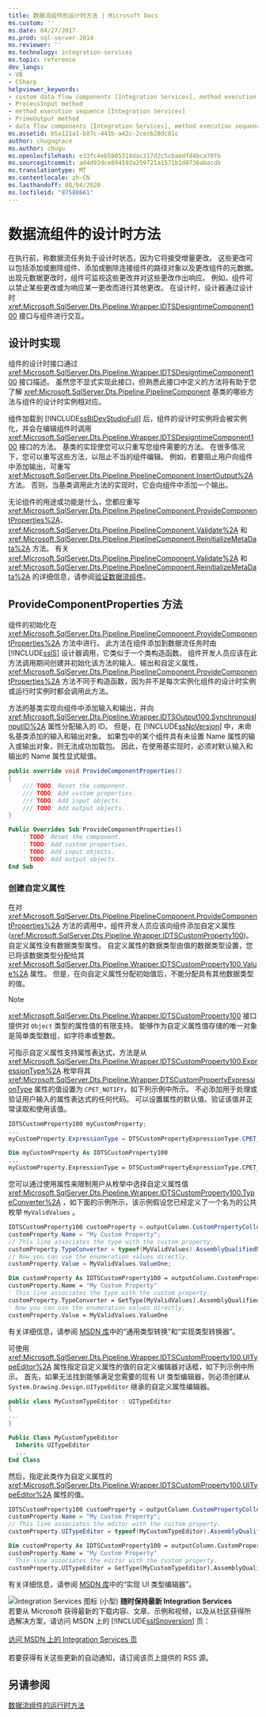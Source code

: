 ```yaml
---
title: 数据流组件的设计时方法 | Microsoft Docs
ms.custom: ''
ms.date: 04/27/2017
ms.prod: sql-server-2014
ms.reviewer: ''
ms.technology: integration-services
ms.topic: reference
dev_langs:
- VB
- CSharp
helpviewer_keywords:
- custom data flow components [Integration Services], method execution sequence
- ProcessInput method
- method execution sequence [Integration Services]
- PrimeOutput method
- data flow components [Integration Services], method execution sequence
ms.assetid: b5a121a1-b87c-441b-a42c-2cec628dc81c
author: chugugrace
ms.author: chugu
ms.openlocfilehash: e33fc4eb5805318dac217d2c5cbaedfd4bca70fb
ms.sourcegitcommit: ad4d92dce894592a259721a1571b1d8736abacdb
ms.translationtype: MT
ms.contentlocale: zh-CN
ms.lasthandoff: 08/04/2020
ms.locfileid: "87588661"
---
```

# <a name="design-time-methods-of-a-data-flow-component"></a>数据流组件的设计时方法
  在执行前，称数据流任务处于设计时状态，因为它将接受增量更改。 这些更改可以包括添加或删除组件、添加或删除连接组件的路径对象以及更改组件的元数据。 出现元数据更改时，组件可监视这些更改并对这些更改作出响应。 例如，组件可以禁止某些更改或为响应某一更改而进行其他更改。 在设计时，设计器通过设计时 <xref:Microsoft.SqlServer.Dts.Pipeline.Wrapper.IDTSDesigntimeComponent100> 接口与组件进行交互。

## <a name="design-time-implementation"></a>设计时实现
 组件的设计时接口通过 <xref:Microsoft.SqlServer.Dts.Pipeline.Wrapper.IDTSDesigntimeComponent100> 接口描述。 虽然您不显式实现此接口，但熟悉此接口中定义的方法将有助于您了解 <xref:Microsoft.SqlServer.Dts.Pipeline.PipelineComponent> 基类的哪些方法与组件的设计时实例相对应。

 组件加载到 [!INCLUDE[ssBIDevStudioFull](../../../includes/ssbidevstudiofull-md.md)] 后，组件的设计时实例将会被实例化，并会在编辑组件时调用 <xref:Microsoft.SqlServer.Dts.Pipeline.Wrapper.IDTSDesigntimeComponent100> 接口的方法。 基类的实现使您可以只重写您组件需要的方法。 在很多情况下，您可以重写这些方法，以阻止不当的组件编辑。 例如，若要阻止用户向组件中添加输出，可重写 <xref:Microsoft.SqlServer.Dts.Pipeline.PipelineComponent.InsertOutput%2A> 方法。 否则，当基类调用此方法的实现时，它会向组件中添加一个输出。

 无论组件的用途或功能是什么，您都应重写 <xref:Microsoft.SqlServer.Dts.Pipeline.PipelineComponent.ProvideComponentProperties%2A>、<xref:Microsoft.SqlServer.Dts.Pipeline.PipelineComponent.Validate%2A> 和 <xref:Microsoft.SqlServer.Dts.Pipeline.PipelineComponent.ReinitializeMetaData%2A> 方法。 有关 <xref:Microsoft.SqlServer.Dts.Pipeline.PipelineComponent.Validate%2A> 和 <xref:Microsoft.SqlServer.Dts.Pipeline.PipelineComponent.ReinitializeMetaData%2A> 的详细信息，请参阅[验证数据流组件](validating-a-data-flow-component.md)。

## <a name="providecomponentproperties-method"></a>ProvideComponentProperties 方法
 组件的初始化在 <xref:Microsoft.SqlServer.Dts.Pipeline.PipelineComponent.ProvideComponentProperties%2A> 方法中进行。 此方法在组件添加到数据流任务时由 [!INCLUDE[ssIS](../../../includes/ssis-md.md)] 设计器调用，它类似于一个类构造函数。 组件开发人员应该在此方法调用期间创建并初始化该方法的输入、输出和自定义属性。 <xref:Microsoft.SqlServer.Dts.Pipeline.PipelineComponent.ProvideComponentProperties%2A> 方法不同于构造函数，因为并不是每次实例化组件的设计时实例或运行时实例时都会调用此方法。

 方法的基类实现向组件中添加输入和输出，并向 <xref:Microsoft.SqlServer.Dts.Pipeline.Wrapper.IDTSOutput100.SynchronousInputID%2A> 属性分配输入的 ID。 但是，在 [!INCLUDE[ssNoVersion](../../../includes/ssnoversion-md.md)] 中，未命名基类添加的输入和输出对象。 如果包中的某个组件具有未设置 Name 属性的输入或输出对象，则无法成功加载包。 因此，在使用基实现时，必须对默认输入和输出的 Name 属性显式赋值。

```csharp
public override void ProvideComponentProperties()
{
    /// TODO: Reset the component.
    /// TODO: Add custom properties.
    /// TODO: Add input objects.
    /// TODO: Add output objects.
}
```

```vb
Public Overrides Sub ProvideComponentProperties()
    ' TODO: Reset the component.
    ' TODO: Add custom properties.
    ' TODO: Add input objects.
    ' TODO: Add output objects.
End Sub
```

### <a name="creating-custom-properties"></a>创建自定义属性
 在对 <xref:Microsoft.SqlServer.Dts.Pipeline.PipelineComponent.ProvideComponentProperties%2A> 方法的调用中，组件开发人员应该向组件添加自定义属性 (<xref:Microsoft.SqlServer.Dts.Pipeline.Wrapper.IDTSCustomProperty100>)。 自定义属性没有数据类型属性。 自定义属性的数据类型由值的数据类型设置，您已将该数据类型分配给其 <xref:Microsoft.SqlServer.Dts.Pipeline.Wrapper.IDTSCustomProperty100.Value%2A> 属性。 但是，在向自定义属性分配初始值后，不能分配具有其他数据类型的值。

> [!NOTE]
>  <xref:Microsoft.SqlServer.Dts.Pipeline.Wrapper.IDTSCustomProperty100> 接口提供对 `Object` 类型的属性值的有限支持。 能够作为自定义属性值存储的唯一对象是简单类型数组，如字符串或整数。

 可指示自定义属性支持属性表达式，方法是从 <xref:Microsoft.SqlServer.Dts.Pipeline.Wrapper.IDTSCustomProperty100.ExpressionType%2A> 枚举将其 <xref:Microsoft.SqlServer.Dts.Pipeline.Wrapper.DTSCustomPropertyExpressionType> 属性的值设置为 `CPET_NOTIFY`，如下列示例中所示。 不必添加用于处理或验证用户输入的属性表达式的任何代码。 可以设置属性的默认值、验证该值并正常读取和使用该值。

```csharp
IDTSCustomProperty100 myCustomProperty;
...
myCustomProperty.ExpressionType = DTSCustomPropertyExpressionType.CPET_NOTIFY;
```

```vb
Dim myCustomProperty As IDTSCustomProperty100
...
myCustomProperty.ExpressionType = DTSCustomPropertyExpressionType.CPET_NOTIFY
```

 您可以通过使用属性来限制用户从枚举中选择自定义属性值 <xref:Microsoft.SqlServer.Dts.Pipeline.Wrapper.IDTSCustomProperty100.TypeConverter%2A> ，如下面的示例所示，该示例假设您已经定义了一个名为的公共枚举 `MyValidValues` 。

```csharp
IDTSCustomProperty100 customProperty = outputColumn.CustomPropertyCollection.New();
customProperty.Name = "My Custom Property";
// This line associates the type with the custom property.
customProperty.TypeConverter = typeof(MyValidValues).AssemblyQualifiedName;
// Now you can use the enumeration values directly.
customProperty.Value = MyValidValues.ValueOne;  
```

```vb
Dim customProperty As IDTSCustomProperty100 = outputColumn.CustomPropertyCollection.New 
customProperty.Name = "My Custom Property" 
' This line associates the type with the custom property.
customProperty.TypeConverter = GetType(MyValidValues).AssemblyQualifiedName 
' Now you can use the enumeration values directly.
customProperty.Value = MyValidValues.ValueOne
```

 有关详细信息，请参阅 [MSDN 库](https://go.microsoft.com/fwlink/?LinkId=7022)中的“通用类型转换”和“实现类型转换器”。

 可使用 <xref:Microsoft.SqlServer.Dts.Pipeline.Wrapper.IDTSCustomProperty100.UITypeEditor%2A> 属性指定自定义属性的值的自定义编辑器对话框，如下列示例中所示。 首先，如果无法找到能够满足您需要的现有 UI 类型编辑器，则必须创建从 `System.Drawing.Design.UITypeEditor` 继承的自定义属性编辑器。

```csharp
public class MyCustomTypeEditor : UITypeEditor
{
...
}
```

```vb
Public Class MyCustomTypeEditor
  Inherits UITypeEditor 
  ...
End Class
```

 然后，指定此类作为自定义属性的 <xref:Microsoft.SqlServer.Dts.Pipeline.Wrapper.IDTSCustomProperty100.UITypeEditor%2A> 属性的值。

```csharp
IDTSCustomProperty100 customProperty = outputColumn.CustomPropertyCollection.New();
customProperty.Name = "My Custom Property";
// This line associates the editor with the custom property.
customProperty.UITypeEditor = typeof(MyCustomTypeEditor).AssemblyQualifiedName;
```

```vb
Dim customProperty As IDTSCustomProperty100 = outputColumn.CustomPropertyCollection.New 
customProperty.Name = "My Custom Property" 
' This line associates the editor with the custom property.
customProperty.UITypeEditor = GetType(MyCustomTypeEditor).AssemblyQualifiedName
```

 有关详细信息，请参阅 [MSDN 库](https://go.microsoft.com/fwlink/?LinkId=7022)中的“实现 UI 类型编辑器”。

![Integration Services 图标 (小型) ](../../media/dts-16.gif "集成服务图标（小）")  **随时保持最新 Integration Services**<br /> 若要从 Microsoft 获得最新的下载内容、文章、示例和视频，以及从社区获得所选解决方案，请访问 MSDN 上的 [!INCLUDE[ssISnoversion](../../../includes/ssisnoversion-md.md)] 页：<br /><br /> [访问 MSDN 上的 Integration Services 页](https://go.microsoft.com/fwlink/?LinkId=136655)<br /><br /> 若要获得有关这些更新的自动通知，请订阅该页上提供的 RSS 源。

## <a name="see-also"></a>另请参阅
 [数据流组件的运行时方法](run-time-methods-of-a-data-flow-component.md)


